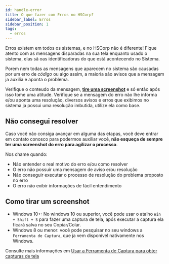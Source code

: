 ```yaml
---
id: handle-error
title: O que fazer com Erros no HSCorp?
sidebar_label: Erros
sidebar_position: 1
tags:
  - erros
---
```


Erros existem em todos os sistemas, e no HSCorp não é diferente! Fique atento com as mensagens disparadas na sua tela enquanto usado o sistema, elas sã oas identificadoras do que está acontecendo no Sistema.

Porem nem todas as mensagens que aparecem no sistema são causadas por um erro de _código_ ou algo assim, a maioria são avisos que a mensagem ja auxilía e aponta o problema.

Verifique o conteudo da mensagem, [**tire uma screenshot**](#como-tirar-um-screenshot) e só então após isso tome uma atitude. Verifique se a mensagem do erro não lhe informa e/ou aponta uma resolução, diversos avisos e erros que exibimos no sistema ja possui uma resolução imbutida, utilize ela como base.

## Não consegui resolver

Caso você não consiga avançar em alguma das etapas, você deve entrar em contato conosco para podermos auxiliar você, **não esqueça de sempre ter uma screenshot do erro para agilizar o processo**.

Nos chame quando:

- Não entender o real motivo do erro e/ou como resolver
- O erro não possuir uma mensagem de aviso e/ou resolução
- Não conseguir executar o processo de resolução do problema proposto no erro
- O erro não exibir informações de fácil entendimento

## Como tirar um screenshot

- Windows 10+: No windows 10 ou superior, você pode usar o atalho `Win + Shift + S` para fazer uma captura de tela, após executar a captura ela ficará salva no seu Copiar/Colar.
- Windows 8 ou menor: você pode pesquisar no seu windows a `Ferramenta de Captura`, que ja vem disponível nativamente nos Windows.

Consulte mais informações em [Usar a Ferramenta de Captura para obter capturas de tela](https://support.microsoft.com/pt-br/windows/usar-a-ferramenta-de-captura-para-obter-capturas-de-tela-00246869-1843-655f-f220-97299b865f6b#:~:text=Pressione%20as%20teclas%20Ctrl%20%2B%20PrtScn,tela%20que%20voc%C3%AA%20deseja%20capturar.)
